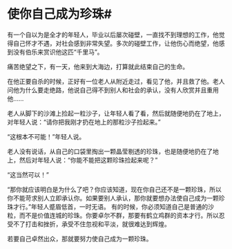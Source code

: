 # 使你自己成为珍珠#
有一个自以为是全才的年轻人，毕业以后屡次碰壁，一直找不到理想的工作，他觉得自己怀才不遇，对社会感到非常失望。多次的碰壁工作，让他伤心而绝望，他感到没有伯乐来赏识他这匹“千里马”。 


痛苦绝望之下，有一天，他来到大海边，打算就此结束自己的生命。  


在他正要自杀的时候，正好有一位老人从附近走过，看见了他，并且救了他。老人问他为什么要走绝路，他说自己得不到别人和社会的承认，没有人欣赏并且重用他……  


老人从脚下的沙滩上捡起一粒沙子，让年轻人看了看，然后就随便地扔在了地上，对年轻人说：“请你把我刚才扔在地上的那粒沙子捡起来。”  


“这根本不可能！”年轻人说。  


老人没有说话，从自己的口袋里掏出一颗晶莹剔透的珍珠，也是随便地扔在了地上，然后对年轻人说：“你能不能把这颗珍珠捡起来呢？”  


“这当然可以！”  


“那你就应该明白是为什么了吧？你应该知道，现在你自己还不是一颗珍珠，所以你不能苛求别人立即承认你。如果要别人承认，那你就要想办法使自己成为一颗珍珠才行。”年轻人蹙眉低首，一时无语。 有的时候，你必须知道自己是普通的沙粒，而不是价值连城的珍珠。你要卓尔不群，那要有鹤立鸡群的资本才行。所以忍受不了打击和挫折，承受不住忽视和平淡，就很难达到辉煌。  


若要自己卓然出众，那就要努力使自己成为一颗珍珠。
  